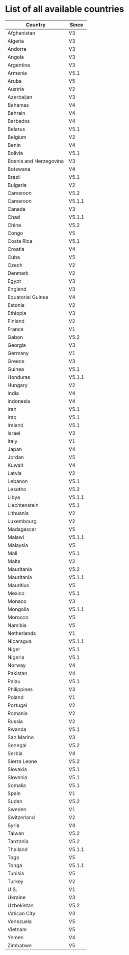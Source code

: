 # List of all available countries

| Country                | Since  |
| ---------------------- | ------ |
| Afghanistan            | V3     |
| Algeria                | V3     |
| Andorra                | V3     |
| Angola                 | V3     |
| Argentina              | V3     |
| Armenia                | V5.1   |
| Aruba                  | V5     |
| Austria                | V2     |
| Azerbaijan             | V3     |
| Bahamas                | V4     |
| Bahrain                | V4     |
| Barbados               | V4     |
| Belarus                | V5.1   |
| Belgium                | V2     |
| Benin                  | V4     |
| Bolivia                | V5.1   |
| Bosnia and Herzegovina | V3     |
| Botswana               | V4     |
| Brazil                 | V5.1   |
| Bulgaria               | V2     |
| Cameroon               | V5.2   |
| Cameroon               | V5.1.1 |
| Canada                 | V3     |
| Chad                   | V5.1.1 |
| China                  | V5.2   |
| Congo                  | V5     |
| Costa Rica             | V5.1   |
| Croatia                | V4     |
| Cuba                   | V5     |
| Czech                  | V2     |
| Denmark                | V2     |
| Egypt                  | V3     |
| England                | V3     |
| Equatorial Guinea      | V4     |
| Estonia                | V2     |
| Ethiopia               | V3     |
| Finland                | V2     |
| France                 | V1     |
| Gabon                  | V5.2   |
| Georgia                | V3     |
| Germany                | V1     |
| Greece                 | V3     |
| Guinea                 | V5.1   |
| Honduras               | V5.1.1 |
| Hungary                | V2     |
| India                  | V4     |
| Indonesia              | V4     |
| Iran                   | V5.1   |
| Iraq                   | V5.1   |
| Ireland                | V5.1   |
| Israel                 | V3     |
| Italy                  | V1     |
| Japan                  | V4     |
| Jordan                 | V5     |
| Kuwait                 | V4     |
| Latvia                 | V2     |
| Lebanon                | V5.1   |
| Lesotho                | V5.2   |
| Libya                  | V5.1.1 |
| Liechtenstein          | V5.1   |
| Lithuania              | V2     |
| Luxembourg             | V2     |
| Madagascar             | V5     |
| Malawi                 | V5.1.1 |
| Malaysia               | V5     |
| Mali                   | V5.1   |
| Malta                  | V2     |
| Mauritania             | V5.2   |
| Mauritania             | V5.1.1 |
| Mauritius              | V5     |
| Mexico                 | V5.1   |
| Monaco                 | V3     |
| Mongolia               | V5.1.1 |
| Morocco                | V5     |
| Namibia                | V5     |
| Netherlands            | V1     |
| Nicaragua              | V5.1.1 |
| Niger                  | V5.1   |
| Nigeria                | V5.1   |
| Norway                 | V4     |
| Pakistan               | V4     |
| Palau                  | V5.1   |
| Philippines            | V3     |
| Poland                 | V1     |
| Portugal               | V2     |
| Romania                | V2     |
| Russia                 | V2     |
| Rwanda                 | V5.1   |
| San Marino             | V3     |
| Senegal                | V5.2   |
| Serbia                 | V4     |
| Sierra Leone           | V5.2   |
| Slovakia               | V5.1   |
| Slovenia               | V5.1   |
| Somalia                | V5.1   |
| Spain                  | V1     |
| Sudan                  | V5.2   |
| Sweden                 | V1     |
| Switzerland            | V2     |
| Syria                  | V4     |
| Taiwan                 | V5.2   |
| Tanzania               | V5.2   |
| Thailand               | V5.1.1 |
| Togo                   | V5     |
| Tonga                  | V5.1.1 |
| Tunisia                | V5     |
| Turkey                 | V2     |
| U.S.                   | V1     |
| Ukraine                | V3     |
| Uzbekistan             | V5.2   |
| Vatican City           | V3     |
| Venezuela              | V5     |
| Vietnam                | V5     |
| Yemen                  | V4     |
| Zimbabwe               | V5     |